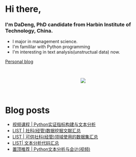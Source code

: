 # Hi there, 

### I'm DaDeng, PhD candidate from Harbin Institute of Technology, China.  

- I major in management science.
- I'm famililar with Python programming
- I'm interesting in text analysis(unstructual data) now.

[Personal blog](https://textdata.cn/)

<br>

<div align="center">
  <p>
<a href="https://github.com/hidadeng">
  <img src="https://github-readme-stats.vercel.app/api?username=hidadeng&show_icons=true&theme=default&hide=contribs,issues" />
  </a>
  </p>
</div>

<br>

# Blog posts
<!-- BLOG-POST-LIST:START -->
<!-- BLOG-POST-LIST:END -->

- [视频课程 | Python实证指标构建与文本分析](https://textdata.cn/blog/management_python_course/)
- [LIST | 社科(经管)数据挖掘文献汇总](https://textdata.cn/blog/the_text_analysis_list_about_ms/)
- [LIST | 可供社科(经管)领域使用的数据集汇总](https://textdata.cn/blog/datasets_available_for_management_science/)
- [LIST| 文本分析代码汇总](https://textdata.cn/blog/text_analysis_code_list_about_ms/)
- [置顶推荐 | Python文本分析与会计(视频)](https://textdata.cn/blog/accountingtext/)
<br>

